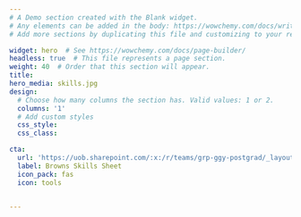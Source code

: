 ```yaml
---
# A Demo section created with the Blank widget.
# Any elements can be added in the body: https://wowchemy.com/docs/writing-markdown-latex/
# Add more sections by duplicating this file and customizing to your requirements.

widget: hero  # See https://wowchemy.com/docs/page-builder/
headless: true  # This file represents a page section.
weight: 40  # Order that this section will appear.
title: 
hero_media: skills.jpg
design:
  # Choose how many columns the section has. Valid values: 1 or 2.
  columns: '1'
  # Add custom styles
  css_style:
  css_class:

cta:
  url: 'https://uob.sharepoint.com/:x:/r/teams/grp-ggy-postgrad/_layouts/15/Doc.aspx?sourcedoc=%7B4910B421-2AC3-4F43-802A-9D94A5456366%7D&file=Browns%20Skills%20Sheet%202021.xlsx&action=default&mobileredirect=true'
  label: Browns Skills Sheet
  icon_pack: fas
  icon: tools


---
```



